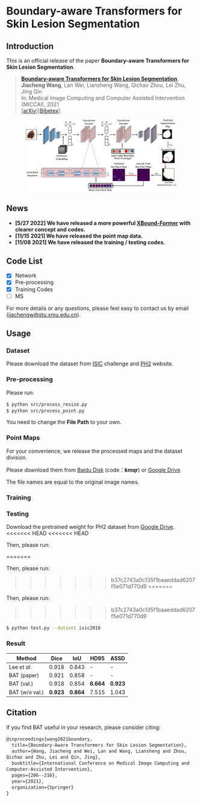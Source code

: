 # Boundary-aware Transformers for Skin Lesion Segmentation

## Introduction

This is an official release of the paper **Boundary-aware Transformers for Skin Lesion Segmentation**.

> [**Boundary-aware Transformers for Skin Lesion Segmentation**](https://arxiv.org/abs/2110.03864),   <br/>
> **Jiacheng Wang**, Lan Wei, Liansheng Wang, Qichao Zhou, Lei Zhu, Jing Qin <br/>
> In: Medical Image Computing and Computer Assisted Intervention (MICCAI), 2021  <br/>
> [[arXiv](https://arxiv.org/abs/2110.03864)][[Bibetex](https://github.com/jcwang123/BA-Transformer#citation)]

<div align="center" border=> <img src=framework.jpg width="400" > </div>

## News
- **[5/27 2022] We have released a more powerful [XBound-Former](https://github.com/jcwang123/xboundformer) with clearer concept and codes.**
- **[11/15 2021] We have released the point map data.**
- **[11/08 2021] We have released the training / testing codes.**

## Code List

- [x] Network
- [x] Pre-processing
- [x] Training Codes
- [ ] MS

For more details or any questions, please feel easy to contact us by email (jiachengw@stu.xmu.edu.cn).


## Usage

### Dataset

Please download the dataset from [ISIC](https://www.isic-archive.com/) challenge and [PH2](https://www.fc.up.pt/addi/ph2%20database.html) website.

### Pre-processing

Please run:

```bash
$ python src/process_resize.py
$ python src/process_point.py
```

You need to change the **File Path** to your own.

### Point Maps

For your convenience, we release the processed maps and the dataset division.

Please download them from [Baidu Disk](https://pan.baidu.com/s/1pNbH5zUI8Dw_ZAC8Iq9f7w) (code：**kmqr**) or [Google Drive](https://drive.google.com/file/d/1mSLt-ipLM9CxrfvwgjJr5V9NKrpnQaQ5/view?usp=sharing)

The file names are equal to the original image names.

### Training 

### Testing

Download the pretrained weight for PH2 dataset from [Google Drive](https://drive.google.com/file/d/1-eMHYX1fr-QvI3n50S0xqWcxc3FGsMgE/view?usp=sharing).
<<<<<<< HEAD
<<<<<<< HEAD

Then, please run:

=======

Then, please run:

>>>>>>> b37c2743a0c135f1baaeddad6207f5e071d770d9
=======

Then, please run:

>>>>>>> b37c2743a0c135f1baaeddad6207f5e071d770d9
```bash
$ python test.py --dataset isic2016
```

### Result

|Method | Dice | IoU | HD95 |  ASSD|
| ------ | ------ | ------ |------ |------ |
Lee *et al.* | 0.918 | 0.843 | - | - |
BAT (paper)| 0.921 | 0.858 | - | - |
BAT (val.)| 0.918 | 0.854 | **6.664** | **0.923** |
BAT (w/o val.)| **0.923** | **0.864** | 7.515 | 1.043 |


## Citation

If you find BAT useful in your research, please consider citing:

```
@inproceedings{wang2021boundary,
  title={Boundary-Aware Transformers for Skin Lesion Segmentation},
  author={Wang, Jiacheng and Wei, Lan and Wang, Liansheng and Zhou, Qichao and Zhu, Lei and Qin, Jing},
  booktitle={International Conference on Medical Image Computing and Computer-Assisted Intervention},
  pages={206--216},
  year={2021},
  organization={Springer}
}
```
